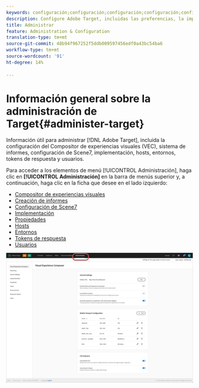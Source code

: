 ```yaml
---
keywords: configuración;configuración;configuración;configuración;configuración;administración
description: Configure Adobe Target, incluidas las preferencias, la implementación, la administración de usuarios, las propiedades, la configuración de Scene7, la administración de hosts y los tokens de respuesta.
title: Administrar
feature: Administration & Configuration
translation-type: tm+mt
source-git-commit: 48b94f967252f5ddb009597456edf0a43bc54ba6
workflow-type: tm+mt
source-wordcount: '91'
ht-degree: 14%

---
```



# Información general sobre la administración de Target{#administer-target}

Información útil para administrar [!DNL Adobe Target], incluida la configuración del Compositor de experiencias visuales (VEC), sistema de informes, configuración de Scene7, implementación, hosts, entornos, tokens de respuesta y usuarios.

Para acceder a los elementos de menú [!UICONTROL Administración], haga clic en **[!UICONTROL Administración]** en la barra de menús superior y, a continuación, haga clic en la ficha que desee en el lado izquierdo:

* [Compositor de experiencias visuales](/help/administrating-target/visual-experience-composer-set-up.md)
* [Creación de informes](/help/administrating-target/reporting.md)
* [Configuración de Scene7](/help/administrating-target/scene7-settings.md)
* [Implementación](/help/c-implementing-target/implementing-target.md)
* [Propiedades](/help/administrating-target/c-user-management/property-channel/property-channel.md)
* [Hosts](/help/administrating-target/hosts.md)
* [Entornos](/help/administrating-target/environments.md)
* [Tokens de respuesta](/help/administrating-target/response-tokens.md)
* [Usuarios](/help/administrating-target/c-user-management/user-management.md)

![Menú Administración de Adobe Target](/help/administrating-target/assets/administration.png)